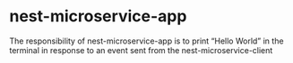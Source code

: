 # nest-microservice-app
The responsibility of nest-microservice-app is to print “Hello World” in the terminal in response to an event sent from the nest-microservice-client
